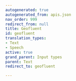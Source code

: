 ```yaml
---
autogenerated: true
autogenerated_from: apis.json
nav_order: 999
redirect_from: null
title: Geofluent
id: geofluent
translation_types:
- Text
- Speech
active: true
grand_parent: Input types
parent: Text
redirect_to: geofluent

---
```


